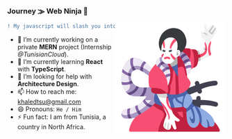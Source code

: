 ### Journey `⨠` Web Ninja 🍂

<img src="https://github.com/BangaFlow/BangaFlow/blob/master/images/kabuki.png" align="right" width="256" height="256"/>

```diff
! My javascript will slash you into pieces!
```

- 🔭 I’m currently working on a private **MERN** project (Internship *@TunisianCloud*).
- 🌱 I’m currently learning **React** with **TypeScript**.
- 🤔 I’m looking for help with **Architecture Design**.
- 📫 How to reach me: khaledtsu@gmail.com
- 😄 Pronouns: `He / Him`
- ⚡ Fun fact: I am from Tunisia, a country in North Africa.

